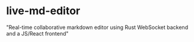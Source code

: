 # live-md-editor
"Real-time collaborative markdown editor using Rust WebSocket backend and a JS/React frontend"

